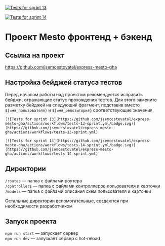 [![Tests for sprint 13](https://github.com/jsemcestovatel/express-mesto-gha/actions/workflows/tests-13-sprint.yml/badge.svg)](https://github.com/jsemcestovatel/express-mesto-gha/actions/workflows/tests-13-sprint.yml) 

[![Tests for sprint 14](https://github.com/jsemcestovatel/express-mesto-gha/actions/workflows/tests-14-sprint.yml/badge.svg)](https://github.com/jsemcestovatel/express-mesto-gha/actions/workflows/tests-14-sprint.yml)

# Проект Mesto фронтенд + бэкенд
## Ссылка на проект
https://github.com/jsemcestovatel/express-mesto-gha


## Настройка бейджей статуса тестов
Перед началом работы над проектом рекомендуется исправить бейджи, отражающие статус прохождения тестов.
Для этого замените разметку бейджей на следующий фрагмент, подставив вместо `${имя_пользователя}` и `${имя_репозитория}` соответствующие значения.

```
[![Tests for sprint 13](https://github.com/jsemcestovatel/express-mesto-gha/actions/workflows/tests-13-sprint.yml/badge.svg)](https://github.com/jsemcestovatel/express-mesto-gha/actions/workflows/tests-13-sprint.yml) 

[![Tests for sprint 14](https://github.com/jsemcestovatel/express-mesto-gha/actions/workflows/tests-14-sprint.yml/badge.svg)](https://github.com/jsemcestovatel/express-mesto-gha/actions/workflows/tests-14-sprint.yml)
```


## Директории

`/routes` — папка с файлами роутера  
`/controllers` — папка с файлами контроллеров пользователя и карточки   
`/models` — папка с файлами описания схем пользователя и карточки  
  
Остальные директории вспомогательные, создаются при необходимости разработчиком

## Запуск проекта

`npm run start` — запускает сервер   
`npm run dev` — запускает сервер с hot-reload
